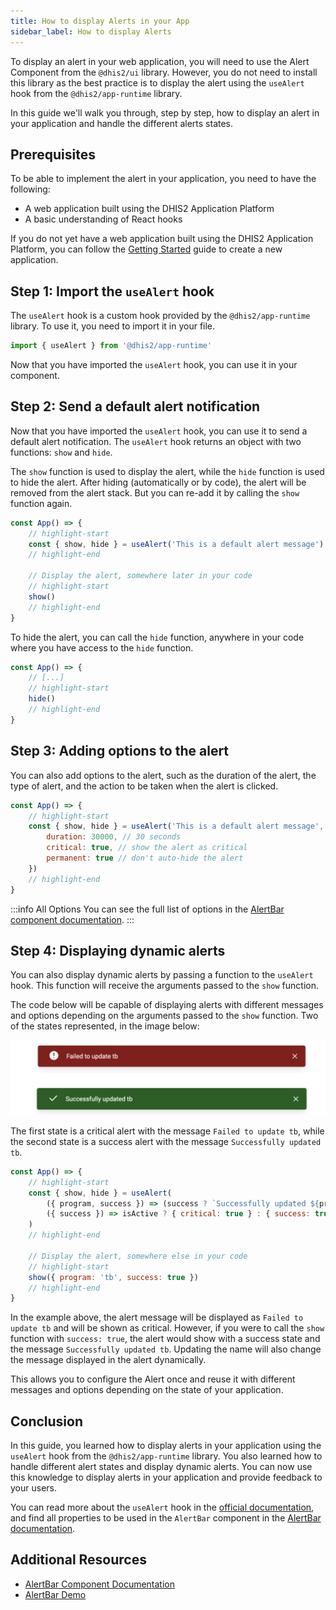 ```yaml
---
title: How to display Alerts in your App
sidebar_label: How to display Alerts
---
```


To display an alert in your web application, you will need to use the Alert Component from the `@dhis2/ui` library. However, you do not need to install this library as the best practice is to display the alert using the `useAlert` hook from the `@dhis2/app-runtime` library.

In this guide we'll walk you through, step by step, how to display an alert in your application and handle the different alerts states.

## Prerequisites

To be able to implement the alert in your application, you need to have the following:

-   A web application built using the DHIS2 Application Platform
-   A basic understanding of React hooks

If you do not yet have a web application built using the DHIS2 Application Platform, you can follow the [Getting Started](/docs/quickstart/quickstart-web) guide to create a new application.

## Step 1: Import the `useAlert` hook

The `useAlert` hook is a custom hook provided by the `@dhis2/app-runtime` library. To use it, you need to import it in your file.

```js
import { useAlert } from '@dhis2/app-runtime'
```

Now that you have imported the `useAlert` hook, you can use it in your component.

## Step 2: Send a default alert notification

Now that you have imported the `useAlert` hook, you can use it to send a default alert notification. The `useAlert` hook returns an object with two functions: `show` and `hide`.

The `show` function is used to display the alert, while the `hide` function is used to hide the alert. After hiding (automatically or by code), the alert will be removed from the alert stack. But you can re-add it by calling the `show` function again.

```js
const App() => {
    // highlight-start
    const { show, hide } = useAlert('This is a default alert message')
    // highlight-end

    // Display the alert, somewhere later in your code
    // highlight-start
    show()
    // highlight-end
}
```

To hide the alert, you can call the `hide` function, anywhere in your code where you have access to the `hide` function.

```js
const App() => {
    // [...]
    // highlight-start
    hide()
    // highlight-end
}
```

## Step 3: Adding options to the alert

You can also add options to the alert, such as the duration of the alert, the type of alert, and the action to be taken when the alert is clicked.

```js
const App() => {
    // highlight-start
    const { show, hide } = useAlert('This is a default alert message', {
        duration: 30000, // 30 seconds
        critical: true, // show the alert as critical
        permanent: true // don't auto-hide the alert
    })
    // highlight-end
}
```

:::info All Options
You can see the full list of options in the [AlertBar component documentation](/docs/ui/components/alertbar#props).
:::

## Step 4: Displaying dynamic alerts

You can also display dynamic alerts by passing a function to the `useAlert` hook. This function will receive the arguments passed to the `show` function.

The code below will be capable of displaying alerts with different messages and options depending on the arguments passed to the `show` function. Two of the states represented, in the image below:

![Alert States](assets/alert-states.png)

The first state is a critical alert with the message `Failed to update tb`, while the second state is a success alert with the message `Successfully updated tb`.

```js
const App() => {
    // highlight-start
    const { show, hide } = useAlert(
        ({ program, success }) => (success ? `Successfully updated ${program}` : `Failed to update ${program}`),
        ({ success }) => isActive ? { critical: true } : { success: true }
    )
    // highlight-end

    // Display the alert, somewhere else in your code
    // highlight-start
    show({ program: 'tb', success: true })
    // highlight-end
}
```

In the example above, the alert message will be displayed as `Failed to update tb` and will be shown as critical. However, if you were to call the `show` function with `success: true`, the alert would show with a success state and the message `Successfully updated tb`. Updating the name will also change the message displayed in the alert dynamically.

This allows you to configure the Alert once and reuse it with different messages and options depending on the state of your application.

## Conclusion

In this guide, you learned how to display alerts in your application using the `useAlert` hook from the `@dhis2/app-runtime` library. You also learned how to handle different alert states and display dynamic alerts. You can now use this knowledge to display alerts in your application and provide feedback to your users.

You can read more about the `useAlert` hook in the [official documentation](/docs/app-runtime/hooks/useAlert), and find all properties to be used in the `AlertBar` component in the [AlertBar documentation](/docs/ui/components/alertbar#props).

## Additional Resources

-   [AlertBar Component Documentation](/docs/ui/components/alertbar)
-   [AlertBar Demo](pathname:///demo/?path=/story/alert-bar--states)
